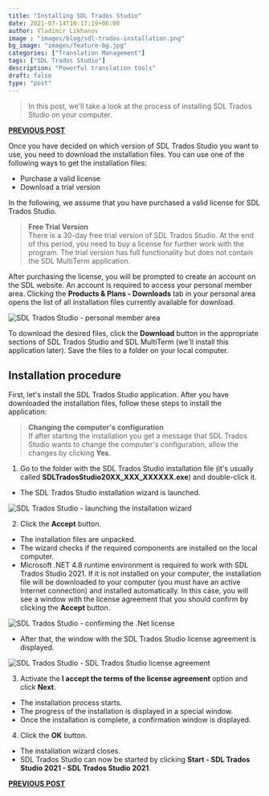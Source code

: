 ```yaml
---
title: "Installing SDL Trados Studio"
date: 2021-07-14T10:17:19+06:00
author: Vladimir Likhanov
image : "images/blog/sdl-trados-installation.png"
bg_image: "images/feature-bg.jpg"
categories: ["Translation Management"]
tags: ["SDL Trados Studio"]
description: "Powerful translation tools"
draft: false
type: "post"
---
```



> In this post, we'll take a look at the process of installing SDL Trados Studio on your
computer.

[**PREVIOUS POST**](/blog/sdl-trados-editions/)

Once you have decided on which version of SDL Trados Studio you want to use, you need to
download the installation files. You can use one of the following ways to get the installation files:

* Purchase a valid license
* Download a trial version

In the following, we assume that you have purchased a valid license for SDL Trados Studio.

> **Free Trial Version**<br />
There is a 30-day free trial version of SDL Trados Studio. At the end of this period, you
need to buy a license for further work with the program. The trial version has full
functionality but does not contain the SDL MultiTerm application.

After purchasing the license, you will be prompted to create an account on the SDL website.
An account is required to access your personal member area. Clicking the **Products & Plans - Downloads**
tab in your personal area opens the list of all installation files currently available for download.

![SDL Trados Studio - personal member area](/images/blog/sdl-personal-area.png)

To download the desired files, click the **Download** button in the appropriate sections of SDL
Trados Studio and SDL MultiTerm (we'll install this application later). Save the files to a folder
on your local computer.

## Installation procedure

First, let's install the SDL Trados Studio application. After you have downloaded the installation
files, follow these steps to install the application:

> **Changing the computer's configuration** <br />
If after starting the installation you get a message that SDL Trados Studio wants to change the
computer's configuration, allow the changes by clicking **Yes**.

1. Go to the folder with the SDL Trados Studio installation file (it's usually called
**SDLTradosStudio20XX_XXX_XXXXXX.exe**) and double-click it.

* The SDL Trados Studio installation wizard is launched.

![SDL Trados Studio - launching the installation wizard](/images/blog/sdl-launching-installation-wizard.png)

2. Click the **Accept** button.

* The installation files are unpacked.
* The wizard checks if the required components are installed on the local computer.
* Microsoft .NET 4.8 runtime environment is required to work with SDL Trados Studio 2021.
If it is not installed on your computer, the installation file will be downloaded to your
computer (you must have an active Internet connection) and installed automatically. In this
case, you will see a window with the license agreement that you should confirm by clicking
the **Accept** button.

![SDL Trados Studio - confirming the .Net license](/images/blog/sdl-confirming-dotnet-license.png)

* After that, the window with the SDL Trados Studio license agreement is displayed.

![SDL Trados Studio - SDL Trados Studio license agreement](/images/blog/sdl-trados-license-agreement.png)

3. Activate the **I accept the terms of the license agreement** option and click **Next**.

* The installation process starts.
* The progress of the installation is displayed in a special window.
* Once the installation is complete, a confirmation window is displayed.

4. Click the **OK** button.

* The installation wizard closes.
* SDL Trados Studio can now be started by clicking **Start - SDL Trados Studio 2021 - SDL Trados Studio 2021**.

[**PREVIOUS POST**](/blog/sdl-trados-editions/)
